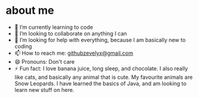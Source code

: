 # about me

- 🌱 I’m currently learning to code
- 👯 I’m looking to collaborate on anything I can
- 🤔 I’m looking for help with everything, because I am basically new to coding
- 📫 How to reach me: githubzevelyx@gmail.com
- 😄 Pronouns: Don't care
- ⚡ Fun fact: I love banana juice, long sleep, and chocolate. I also really like cats, and basically any animal that is cute. My favourite animals are Snow Leopards. I have learned the basics of Java, and am looking to learn new stuff on here. 

